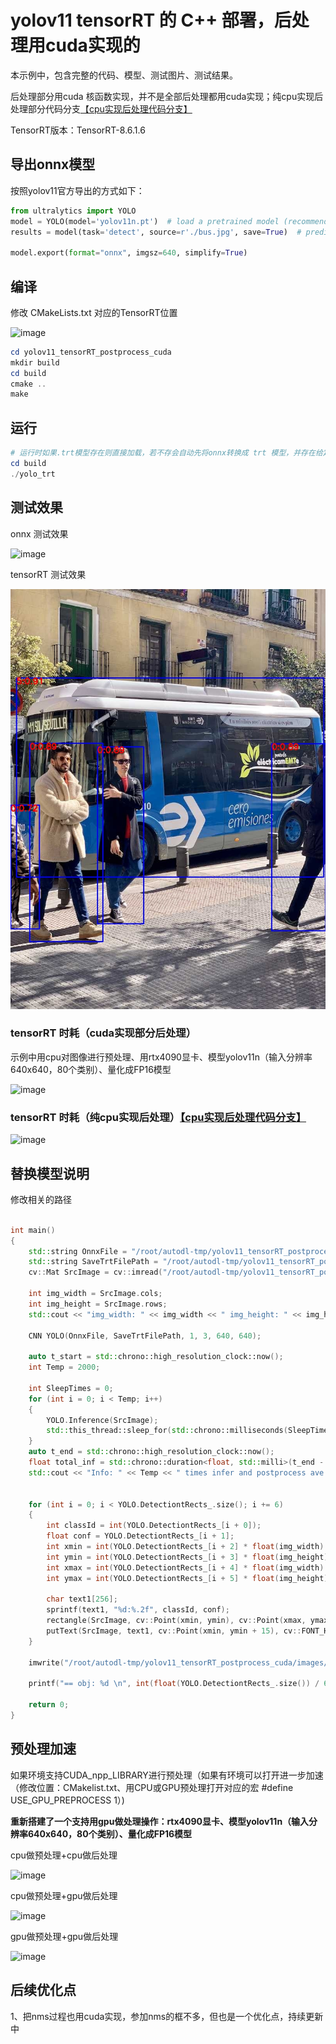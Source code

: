 # yolov11 tensorRT 的 C++ 部署，后处理用cuda实现的

本示例中，包含完整的代码、模型、测试图片、测试结果。

后处理部分用cuda 核函数实现，并不是全部后处理都用cuda实现；纯cpu实现后处理部分代码分支[【cpu实现后处理代码分支】](https://github.com/cqu20160901/yolov11_tensorRT_postprocess_cuda/tree/yolov11_postprocess_cpu)

TensorRT版本：TensorRT-8.6.1.6

## 导出onnx模型

按照yolov11官方导出的方式如下：

```python
from ultralytics import YOLO
model = YOLO(model='yolov11n.pt')  # load a pretrained model (recommended for training)
results = model(task='detect', source=r'./bus.jpg', save=True)  # predict on an image

model.export(format="onnx", imgsz=640, simplify=True)

```

## 编译

修改 CMakeLists.txt 对应的TensorRT位置

![image](https://github.com/user-attachments/assets/ac92b3d7-855a-40ac-9b5f-a3fabd262634)


```powershell
cd yolov11_tensorRT_postprocess_cuda
mkdir build
cd build
cmake ..
make
```

## 运行

```powershell
# 运行时如果.trt模型存在则直接加载，若不存会自动先将onnx转换成 trt 模型，并存在给定的位置，然后运行推理。
cd build
./yolo_trt
```

## 测试效果

onnx 测试效果

![image](https://github.com/user-attachments/assets/da904ce0-4e0c-414e-9339-39dca4747328)

tensorRT 测试效果

![image](https://github.com/cqu20160901/yolov11_tensorRT_postprocess_cuda/blob/main/images/result.jpg)

### tensorRT 时耗（cuda实现部分后处理）

示例中用cpu对图像进行预处理、用rtx4090显卡、模型yolov11n（输入分辨率640x640，80个类别）、量化成FP16模型

![image](https://github.com/user-attachments/assets/4522185b-9064-4489-8022-8304c61ba82d)

### tensorRT 时耗（纯cpu实现后处理）[【cpu实现后处理代码分支】](https://github.com/cqu20160901/yolov11_tensorRT_postprocess_cuda/tree/yolov11_postprocess_cpu)
![image](https://github.com/user-attachments/assets/bbbc6777-d3e3-4349-b623-4f0f78e39910)



## 替换模型说明

修改相关的路径
```cpp

int main()
{
    std::string OnnxFile = "/root/autodl-tmp/yolov11_tensorRT_postprocess_cuda/models/yolov11n.onnx";
    std::string SaveTrtFilePath = "/root/autodl-tmp/yolov11_tensorRT_postprocess_cuda/models/yolov11n.trt";
    cv::Mat SrcImage = cv::imread("/root/autodl-tmp/yolov11_tensorRT_postprocess_cuda/images/test.jpg");

    int img_width = SrcImage.cols;
    int img_height = SrcImage.rows;
    std::cout << "img_width: " << img_width << " img_height: " << img_height << std::endl;

    CNN YOLO(OnnxFile, SaveTrtFilePath, 1, 3, 640, 640);
    
    auto t_start = std::chrono::high_resolution_clock::now();
    int Temp = 2000;
    
    int SleepTimes = 0;
    for (int i = 0; i < Temp; i++)
    {
        YOLO.Inference(SrcImage);
        std::this_thread::sleep_for(std::chrono::milliseconds(SleepTimes));
    }
    auto t_end = std::chrono::high_resolution_clock::now();
    float total_inf = std::chrono::duration<float, std::milli>(t_end - t_start).count();
    std::cout << "Info: " << Temp << " times infer and postprocess ave cost: " << total_inf / float(Temp) - SleepTimes << " ms." << std::endl;


    for (int i = 0; i < YOLO.DetectiontRects_.size(); i += 6)
    {
        int classId = int(YOLO.DetectiontRects_[i + 0]);
        float conf = YOLO.DetectiontRects_[i + 1];
        int xmin = int(YOLO.DetectiontRects_[i + 2] * float(img_width) + 0.5);
        int ymin = int(YOLO.DetectiontRects_[i + 3] * float(img_height) + 0.5);
        int xmax = int(YOLO.DetectiontRects_[i + 4] * float(img_width) + 0.5);
        int ymax = int(YOLO.DetectiontRects_[i + 5] * float(img_height) + 0.5);

        char text1[256];
        sprintf(text1, "%d:%.2f", classId, conf);
        rectangle(SrcImage, cv::Point(xmin, ymin), cv::Point(xmax, ymax), cv::Scalar(255, 0, 0), 2);
        putText(SrcImage, text1, cv::Point(xmin, ymin + 15), cv::FONT_HERSHEY_SIMPLEX, 0.7, cv::Scalar(0, 0, 255), 2);
    }

    imwrite("/root/autodl-tmp/yolov11_tensorRT_postprocess_cuda/images/result.jpg", SrcImage);

    printf("== obj: %d \n", int(float(YOLO.DetectiontRects_.size()) / 6.0));

    return 0;
}

```


## 预处理加速

如果环境支持CUDA_npp_LIBRARY进行预处理（如果有环境可以打开进一步加速（修改位置：CMakelist.txt、用CPU或GPU预处理打开对应的宏 #define USE_GPU_PREPROCESS 1）)

**重新搭建了一个支持用gpu做处理操作：rtx4090显卡、模型yolov11n（输入分辨率640x640，80个类别）、量化成FP16模型**

cpu做预处理+cpu做后处理

![image](https://github.com/user-attachments/assets/e3d44672-38cf-47f7-84e3-9436dc0e6c0c)


cpu做预处理+gpu做后处理

![image](https://github.com/user-attachments/assets/482bb1cc-3454-454a-ae2e-362c59cb9eaa)

gpu做预处理+gpu做后处理

![image](https://github.com/user-attachments/assets/a05a3fab-35d0-45ff-bbf3-e292093bb725)


## 后续优化点
1、把nms过程也用cuda实现，参加nms的框不多，但也是一个优化点，持续更新中
